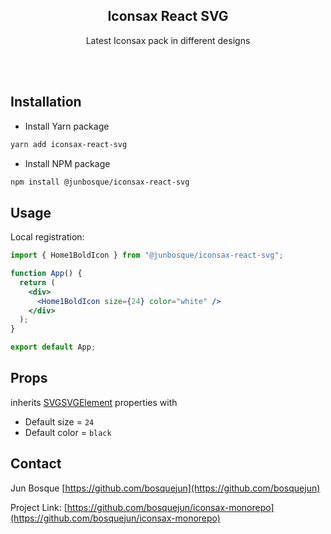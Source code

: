 <article ><a name="user-content-readme-top"></a></p>

<div align="center">
  <h1 align="center"></a>Iconsax React SVG</h1>
  <p align="center">
    Latest Iconsax pack in different designs </strong>
  </p>
</div>

<br>
<br>

# Installation

- Install Yarn package

```bash
yarn add iconsax-react-svg
```

- Install NPM package

```bash
npm install @junbosque/iconsax-react-svg
```

## Usage

Local registration:

```jsx
import { Home1BoldIcon } from "@junbosque/iconsax-react-svg";

function App() {
  return (
    <div>
      <Home1BoldIcon size={24} color="white" />
    </div>
  );
}

export default App;
```

## Props

inherits [SVGSVGElement](https://developer.mozilla.org/en-US/docs/Web/API/SVGSVGElement) properties with

- Default size = `24`
- Default color = `black`

## Contact

Jun Bosque [https://github.com/bosquejun](https://github.com/bosquejun)

Project Link: [https://github.com/bosquejun/iconsax-monorepo](https://github.com/bosquejun/iconsax-monorepo)

</article >